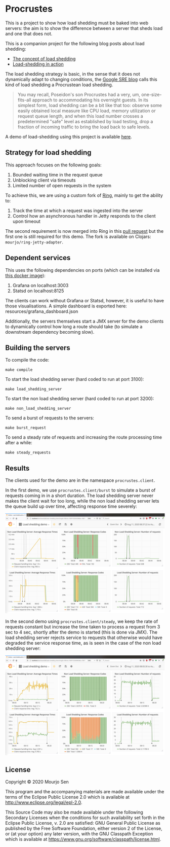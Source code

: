 # Procrustes

This is a project to show how load shedding must be baked into web servers: 
the aim is to show the difference between a server that sheds load and one 
that does not. 

This is a companion project for the following blog posts about load shedding:
- [The concept of load shedding](https://medium.com/helpshift-engineering/introduction-to-load-shedding-9fa8cfa1ffe4)
- [Load-shedding in action](https://medium.com/helpshift-engineering/load-shedding-in-clojure-d4857ce11588)

The load shedding strategy is basic, in the sense that it does not dynamically adapt to
changing conditions, the [Google SRE
blog](https://cloud.google.com/blog/products/gcp/using-load-shedding-to-survive-a-success-disaster-cre-life-lessons)
calls this kind of load shedding a Procrustean load shedding.

> You may recall, Poseidon's son Procrustes had a very, um, one-size-fits-all approach to
> accommodating his overnight guests. In its simplest form, load shedding can be a bit
> like that too: observe some easily obtained local measure like CPU load, memory
> utilization or request queue length, and when this load number crosses a predetermined
> "safe" level as established by load testing, drop a fraction of incoming traffic to
> bring the load back to safe levels.


A demo of load-shedding using this project is available
[here](https://youtu.be/W1mICdTHRyo).

## Strategy for load shedding

This approach focuses on the following goals:
1. Bounded waiting time in the request queue
2. Unblocking client via timeouts
3. Limited number of open requests in the system

To achieve this, we are using a custom fork of [Ring](https://github.com/mourjo/ring),
mainly to get the ability to:
1. Track the time at which a request was ingested into the server
2. Control how an asynchronous handler in Jetty responds to the client upon timeout

The second requirement is now merged into Ring in this [pull
request](https://github.com/ring-clojure/ring/pull/410) but the first one is still
required for this demo. The fork is available on Clojars: `mourjo/ring-jetty-adapter`.

## Dependent services
This uses the following dependencies on ports (which can be installed via [this docker
image](https://github.com/kamon-io/docker-grafana-graphite)):
1. Grafana on localhost:3003
2. Statsd on localhost:8125

The clients can work without Grafana or Statsd, however, it is useful
to have those visualisations. A simple dashboard is exported here:
resources/grafana_dashboard.json

Additionally, the servers themselves start a JMX server for the demo clients to dynamically
control how long a route should take (to simulate a downstream dependency becoming slow).

## Building the servers

To compile the code:
```shell
make compile
```

To start the load shedding server (hard coded to run at port 3100):
```shell
make load_shedding_server
```

To start the non load shedding server (hard coded to run at port 3200):
```shell
make non_load_shedding_server
```

To send a burst of requests to the servers:
```shell
make burst_request
```

To send a steady rate of requests and increasing the route processing time after a while:
```shell
make steady_requests
```

## Results

The clients used for the demo are in the namespace `procrustes.client`.

In the first demo, we use `procrustes.client/burst` to simulate a burst of requests coming
in in a short duration. The load shedding server never makes the client wait for too long,
while the non load shedding server lets the queue build up over time, affecting response
time severely:


![Short, bursty requests](resources/bursty_requests.jpg)


In the second demo using `procrustes.client/steady`, we keep the rate of requests constant
but increase the time taken to process a request from 3 sec to 4 sec, shortly after the
demo is started (this is done via JMX). The load shedding server rejects service to
requests that otherwise would have degraded the service response time, as is seen in the
case of the non load shedding server:


![Steady requests](resources/steady_requests.jpg)


## License

Copyright © 2020 Mourjo Sen

This program and the accompanying materials are made available under the
terms of the Eclipse Public License 2.0 which is available at
http://www.eclipse.org/legal/epl-2.0.

This Source Code may also be made available under the following Secondary
Licenses when the conditions for such availability set forth in the Eclipse
Public License, v. 2.0 are satisfied: GNU General Public License as published by
the Free Software Foundation, either version 2 of the License, or (at your
option) any later version, with the GNU Classpath Exception which is available
at https://www.gnu.org/software/classpath/license.html.
